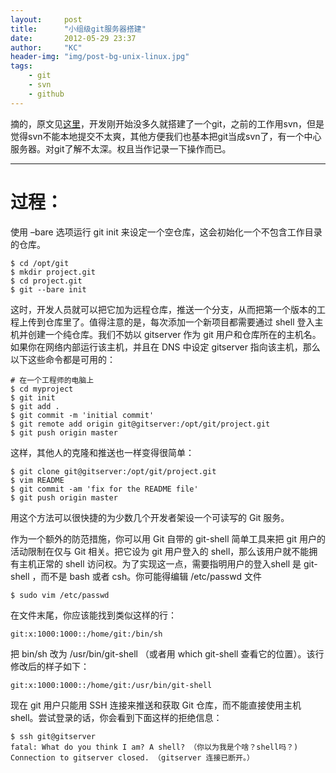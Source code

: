 ```yaml
---
layout:     post
title:      "小组级git服务器搭建"
date:       2012-05-29 23:37
author:     "KC"
header-img: "img/post-bg-unix-linux.jpg"
tags:
    - git
    - svn
    - github
---
```


摘的，原文见[这里](http://blog.prosight.me/index.php/2009/11/485)，开发刚开始没多久就搭建了一个git，之前的工作用svn，但是觉得svn不能本地提交不太爽，其他方便我们也基本把git当成svn了，有一个中心服务器。对git了解不太深。权且当作记录一下操作而已。

---

# 过程：
使用 –bare 选项运行 git init 来设定一个空仓库，这会初始化一个不包含工作目录的仓库。

	$ cd /opt/git
	$ mkdir project.git
	$ cd project.git
	$ git --bare init
	

这时，开发人员就可以把它加为远程仓库，推送一个分支，从而把第一个版本的工程上传到仓库里了。值得注意的是，每次添加一个新项目都需要通过 shell 登入主机并创建一个纯仓库。我们不妨以 gitserver 作为 git 用户和仓库所在的主机名。如果你在网络内部运行该主机，并且在 DNS 中设定 gitserver 指向该主机，那么以下这些命令都是可用的：

	# 在一个工程师的电脑上
	$ cd myproject
	$ git init
	$ git add .
	$ git commit -m 'initial commit'
	$ git remote add origin git@gitserver:/opt/git/project.git
	$ git push origin master
	
这样，其他人的克隆和推送也一样变得很简单：

	$ git clone git@gitserver:/opt/git/project.git
	$ vim README
	$ git commit -am 'fix for the README file'
	$ git push origin master
	
用这个方法可以很快捷的为少数几个开发者架设一个可读写的 Git 服务。

作为一个额外的防范措施，你可以用 Git 自带的 git-shell 简单工具来把 git 用户的活动限制在仅与 Git 相关。把它设为 git 用户登入的 shell，那么该用户就不能拥有主机正常的 shell 访问权。为了实现这一点，需要指明用户的登入shell 是 git-shell ，而不是 bash 或者 csh。你可能得编辑 /etc/passwd 文件

	$ sudo vim /etc/passwd
	
在文件末尾，你应该能找到类似这样的行：

	git:x:1000:1000::/home/git:/bin/sh
	
把 bin/sh 改为 /usr/bin/git-shell （或者用 which git-shell 查看它的位置）。该行修改后的样子如下：

	git:x:1000:1000::/home/git:/usr/bin/git-shell
	
现在 git 用户只能用 SSH 连接来推送和获取 Git 仓库，而不能直接使用主机 shell。尝试登录的话，你会看到下面这样的拒绝信息：

	$ ssh git@gitserver
	fatal: What do you think I am? A shell? （你以为我是个啥？shell吗？)
	Connection to gitserver closed. （gitserver 连接已断开。）